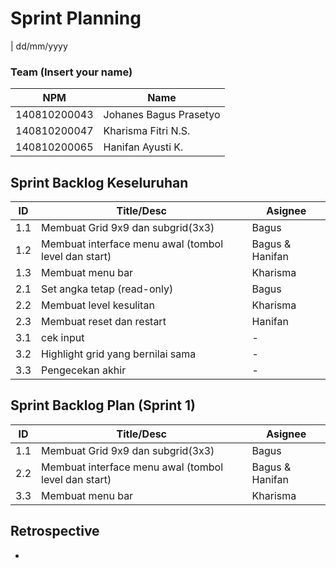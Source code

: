 # Sprint Planning 
| dd/mm/yyyy

### Team (Insert your name)
| NPM           | Name                    |
| ------------- |-------------------------|
| 140810200043  | Johanes Bagus Prasetyo  |
| 140810200047  | Kharisma Fitri N.S.     |
| 140810200065  | Hanifan Ayusti K.       |

## Sprint Backlog Keseluruhan 
| ID  | Title/Desc | Asignee | 
| --- | ---------- | ------- | 
| 1.1 | Membuat Grid 9x9 dan subgrid(3x3) | Bagus | 
| 1.2 | Membuat interface menu awal (tombol level dan start) | Bagus & Hanifan | 
| 1.3 | Membuat menu bar | Kharisma |
| 2.1 | Set angka tetap (read-only) | Bagus|
| 2.2 | Membuat level kesulitan | Kharisma |
| 2.3 | Membuat reset dan restart  | Hanifan |
| 3.1 | cek input | - |
| 3.2 | Highlight grid yang bernilai sama  | - |
| 3.3 | Pengecekan akhir| - |

## Sprint Backlog Plan (Sprint 1)
| ID  | Title/Desc | Asignee | 
| --- | ---------- | ------- | 
| 1.1 | Membuat Grid 9x9 dan subgrid(3x3) | Bagus | 
| 2.2 | Membuat interface menu awal (tombol level dan start) | Bagus & Hanifan | 
| 3.3 | Membuat menu bar | Kharisma |

## Retrospective 
-
